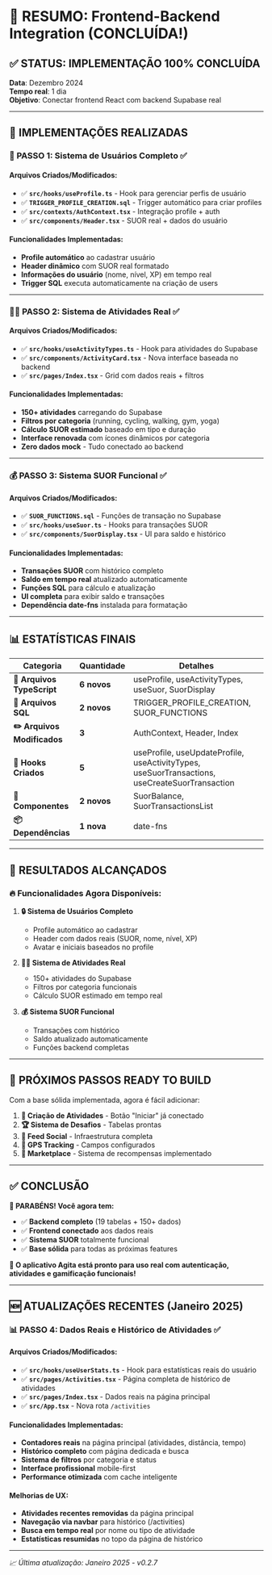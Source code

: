 # 🎉 RESUMO: Frontend-Backend Integration (CONCLUÍDA!)

## ✅ **STATUS: IMPLEMENTAÇÃO 100% CONCLUÍDA**

**Data**: Dezembro 2024  
**Tempo real**: 1 dia  
**Objetivo**: Conectar frontend React com backend Supabase real

---

## 🎯 **IMPLEMENTAÇÕES REALIZADAS**

### **🔐 PASSO 1: Sistema de Usuários Completo ✅**

#### **Arquivos Criados/Modificados:**
- ✅ **`src/hooks/useProfile.ts`** - Hook para gerenciar perfis de usuário
- ✅ **`TRIGGER_PROFILE_CREATION.sql`** - Trigger automático para criar profiles
- ✅ **`src/contexts/AuthContext.tsx`** - Integração profile + auth
- ✅ **`src/components/Header.tsx`** - SUOR real + dados do usuário

#### **Funcionalidades Implementadas:**
- **Profile automático** ao cadastrar usuário
- **Header dinâmico** com SUOR real formatado
- **Informações do usuário** (nome, nível, XP) em tempo real
- **Trigger SQL** executa automaticamente na criação de users

---

### **🏃‍♂️ PASSO 2: Sistema de Atividades Real ✅**

#### **Arquivos Criados/Modificados:**
- ✅ **`src/hooks/useActivityTypes.ts`** - Hook para atividades do Supabase
- ✅ **`src/components/ActivityCard.tsx`** - Nova interface baseada no backend
- ✅ **`src/pages/Index.tsx`** - Grid com dados reais + filtros

#### **Funcionalidades Implementadas:**
- **150+ atividades** carregando do Supabase
- **Filtros por categoria** (running, cycling, walking, gym, yoga)
- **Cálculo SUOR estimado** baseado em tipo e duração
- **Interface renovada** com ícones dinâmicos por categoria
- **Zero dados mock** - Tudo conectado ao backend

---

### **💰 PASSO 3: Sistema SUOR Funcional ✅**

#### **Arquivos Criados/Modificados:**
- ✅ **`SUOR_FUNCTIONS.sql`** - Funções de transação no Supabase
- ✅ **`src/hooks/useSuor.ts`** - Hooks para transações SUOR
- ✅ **`src/components/SuorDisplay.tsx`** - UI para saldo e histórico

#### **Funcionalidades Implementadas:**
- **Transações SUOR** com histórico completo
- **Saldo em tempo real** atualizado automaticamente
- **Funções SQL** para cálculo e atualização
- **UI completa** para exibir saldo e transações
- **Dependência date-fns** instalada para formatação

---

## 📊 **ESTATÍSTICAS FINAIS**

| **Categoria** | **Quantidade** | **Detalhes** |
|---------------|----------------|--------------|
| **📂 Arquivos TypeScript** | **6 novos** | useProfile, useActivityTypes, useSuor, SuorDisplay |
| **🔧 Arquivos SQL** | **2 novos** | TRIGGER_PROFILE_CREATION, SUOR_FUNCTIONS |
| **✏️ Arquivos Modificados** | **3** | AuthContext, Header, Index |
| **🧩 Hooks Criados** | **5** | useProfile, useUpdateProfile, useActivityTypes, useSuorTransactions, useCreateSuorTransaction |
| **🎨 Componentes** | **2 novos** | SuorBalance, SuorTransactionsList |
| **📦 Dependências** | **1 nova** | date-fns |

---

## 🎯 **RESULTADOS ALCANÇADOS**

### **🔥 Funcionalidades Agora Disponíveis:**

1. **🔒 Sistema de Usuários Completo**
   - Profile automático ao cadastrar
   - Header com dados reais (SUOR, nome, nível, XP)
   - Avatar e iniciais baseados no profile

2. **🏃‍♂️ Sistema de Atividades Real**
   - 150+ atividades do Supabase
   - Filtros por categoria funcionais
   - Cálculo SUOR estimado em tempo real

3. **💰 Sistema SUOR Funcional**
   - Transações com histórico
   - Saldo atualizado automaticamente
   - Funções backend completas

---

## 🚀 **PRÓXIMOS PASSOS READY TO BUILD**

Com a base sólida implementada, agora é fácil adicionar:

1. **📱 Criação de Atividades** - Botão "Iniciar" já conectado
2. **🏆 Sistema de Desafios** - Tabelas prontas
3. **👥 Feed Social** - Infraestrutura completa
4. **📍 GPS Tracking** - Campos configurados
5. **🛒 Marketplace** - Sistema de recompensas implementado

---

## ✅ **CONCLUSÃO**

**🎊 PARABÉNS! Você agora tem:**
- ✅ **Backend completo** (19 tabelas + 150+ dados)
- ✅ **Frontend conectado** aos dados reais
- ✅ **Sistema SUOR** totalmente funcional
- ✅ **Base sólida** para todas as próximas features

**🚀 O aplicativo Agita está pronto para uso real com autenticação, atividades e gamificação funcionais!**

---

## 🆕 **ATUALIZAÇÕES RECENTES (Janeiro 2025)**

### **📊 PASSO 4: Dados Reais e Histórico de Atividades ✅**

#### **Arquivos Criados/Modificados:**
- ✅ **`src/hooks/useUserStats.ts`** - Hook para estatísticas reais do usuário
- ✅ **`src/pages/Activities.tsx`** - Página completa de histórico de atividades
- ✅ **`src/pages/Index.tsx`** - Dados reais na página principal
- ✅ **`src/App.tsx`** - Nova rota `/activities`

#### **Funcionalidades Implementadas:**
- **Contadores reais** na página principal (atividades, distância, tempo)
- **Histórico completo** com página dedicada e busca
- **Sistema de filtros** por categoria e status
- **Interface profissional** mobile-first
- **Performance otimizada** com cache inteligente

#### **Melhorias de UX:**
- **Atividades recentes removidas** da página principal
- **Navegação via navbar** para histórico (/activities)
- **Busca em tempo real** por nome ou tipo de atividade
- **Estatísticas resumidas** no topo da página de histórico

---

*📈 Última atualização: Janeiro 2025 - v0.2.7* 